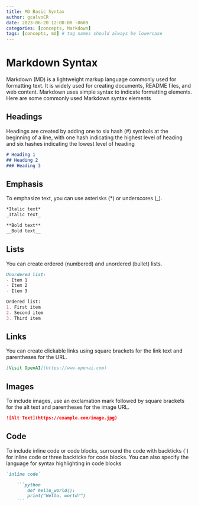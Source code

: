 ```yaml
---
title: MD Basic Syntax
author: gcalvoCR
date: 2023-06-20 12:00:00 -0600
categories: [concepts, Markdown]
tags: [concepts, md] # tag names should always be lowercase
---
```


# Markdown Syntax

Markdown (MD) is a lightweight markup language commonly used for formatting text. It is widely used for creating documents, README files, and web content. Markdown uses simple syntax to indicate formatting elements. Here are some commonly used Markdown syntax elements

## Headings

Headings are created by adding one to six hash (#) symbols at the beginning of a line, with one hash indicating the highest level of heading and six hashes indicating the lowest level of heading
```md
# Heading 1
## Heading 2
### Heading 3

```

## Emphasis
To emphasize text, you can use asterisks (*) or underscores (_).

```md
*Italic text*
_Italic text_

**Bold text**
__Bold text__
```

## Lists
You can create ordered (numbered) and unordered (bullet) lists.
```md
Unordered list:
- Item 1
- Item 2
- Item 3

Ordered list:
1. First item
2. Second item
3. Third item
```
## Links
You can create clickable links using square brackets for the link text and parentheses for the URL.

```md
[Visit OpenAI](https://www.openai.com)
```
## Images
To include images, use an exclamation mark followed by square brackets for the alt text and parentheses for the image URL.

```md
![Alt Text](https://example.com/image.jpg)
```

## Code
To include inline code or code blocks, surround the code with backticks (`) for inline code or three backticks for code blocks. You can also specify the language for syntax highlighting in code blocks

```md
`inline code`

    ```python
        def hello_world():
        print("Hello, world!")
    ```    

```
